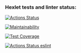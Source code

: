 ### Hexlet tests and linter status:
[![Actions Status](https://github.com/anatolii-serzhantov/frontend-project-lvl2/workflows/hexlet-check/badge.svg)](https://github.com/anatolii-serzhantov/frontend-project-lvl2/actions)

[![Maintainability](https://api.codeclimate.com/v1/badges/d5d8b91a27b198e5b00c/maintainability)](https://codeclimate.com/github/anatolii-serzhantov/frontend-project-lvl2/maintainability)

[![Test Coverage](https://api.codeclimate.com/v1/badges/d5d8b91a27b198e5b00c/test_coverage)](https://codeclimate.com/github/anatolii-serzhantov/frontend-project-lvl2/test_coverage)

[![Actions Status eslint](https://github.com/anatolii-serzhantov/frontend-project-lvl2/actions/workflows/eslint-check.yml/badge.svg)](https://github.com/anatolii-serzhantov/frontend-project-lvl2/actions)